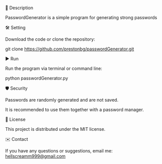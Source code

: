 📌 Description

PasswordGenerator is a simple program for generating strong passwords

🛠 Setting

Download the code or clone the repository:

git clone https://github.com/prestonbg/passwordGenerator.git


▶️ Run

Run the program via terminal or command line:

python passwordGenerator.py


🛡 Security

Passwords are randomly generated and are not saved.

It is recommended to use them together with a password manager.

📜 License

This project is distributed under the MIT license.

✉️ Contact

If you have any questions or suggestions, email me: hellscreamm999@gmail.com
